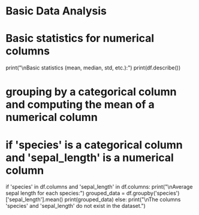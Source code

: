 

#  Basic Data Analysis

# Basic statistics for numerical columns
print("\nBasic statistics (mean, median, std, etc.):")
print(df.describe())

# grouping by a categorical column and computing the mean of a numerical column
# if 'species' is a categorical column and 'sepal_length' is a numerical column
if 'species' in df.columns and 'sepal_length' in df.columns:
    print("\nAverage sepal length for each species:")
    grouped_data = df.groupby('species')['sepal_length'].mean()
    print(grouped_data)
else:
    print("\nThe columns 'species' and 'sepal_length' do not exist in the dataset.")
    


